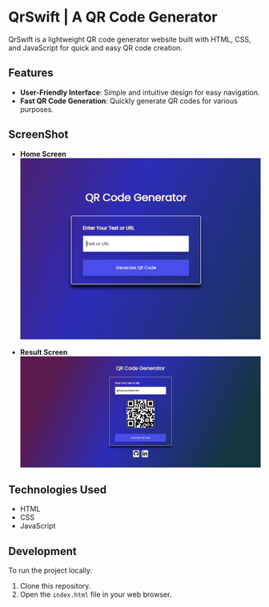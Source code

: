 # QrSwift | A QR Code Generator

QrSwift is a lightweight QR code generator website built with HTML, CSS, and JavaScript for quick and easy QR code creation.

## Features

- **User-Friendly Interface**: Simple and intuitive design for easy navigation.
- **Fast QR Code Generation**: Quickly generate QR codes for various purposes.

## ScreenShot 

- **Home Screen**
![Image](./Images/imgPrew2.png)

- **Result Screen**
![Image](./Images/imgPrew1.png)

## Technologies Used

- HTML
- CSS
- JavaScript

## Development

To run the project locally:

1. Clone this repository.
2. Open the `index.html` file in your web browser.
